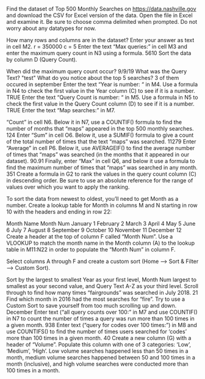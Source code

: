 Find the dataset of Top 500 Monthly Searches on https://data.nashville.gov and download the CSV for Excel version of the data. Open the file in Excel and examine it. Be sure to choose comma delimited when prompted. Do not worry about any datatypes for now.

How many rows and columns are in the dataset? Enter your answer as text in cell M2.
r = 350000	c = 5
Enter the text “Max queries:” in cell M3 and enter the maximum query count in N3 using a formula.
5610
Sort the data by column D (Query Count).

When did the maximum query count occur? 9/9/19
What was the Query Text?  "test"
What do you notice about the top 5 searches? 3 of them occured in september
Enter the text “Year is number: “ in M4. Use a formula in N4 to check the first value in the Year column (C) to see if it is a number.
TRUE
Enter the text “Query Count is number: “ in M5. Use a formula in N5 to check the first value in the Query Count column (D) to see if it is a number.
TRUE
Enter the text “Map searches:” in M7.

“Count” in cell N6. Below it in N7, use a COUNTIF() formula to find the number of months that “maps” appeared in the top 500 monthly searches.
124
Enter “Sum” in cell O6. Below it, use a SUMIF() formula to give a count of the total number of times that the text “maps” was searched.
11279
Enter “Average” in cell P6. Below it, use AVERAGEIF() to find the average number of times that “maps” was searched (in the months that it appeared in our dataset).
90.91
Finally, enter “Max” in cell Q6, and below it use a formula to find the maximum number of times that “maps” was searched in any month.
351
Create a formula in G2 to rank the values in the query count column (C) in descending order. Be sure to use an absolute reference for the range of values over which you want to apply the ranking.

To sort the data from newest to oldest, you’ll need to get Month as a number. Create a lookup table for Month in columns M and N starting in row 10 with the headers and ending in row 22:

Month Name	Month Num
January	1
February	2
March	3
April	4
May	5
June	6
July	7
August	8
September	9
October	10
November	11
December	12
Create a header at the top of column F called “Month Num”. Use a VLOOKUP to match the month name in the Month column (A) to the lookup table in M11:N22 in order to populate the “Month Num” in column F.

Select columns A through F and create a custom sort (Home --> Sort & Filter --> Custom Sort).

Sort by the largest to smallest Year as your first level, Month Num largest to smallest as your second value, and Query Text A-Z as your third level. Scroll through to find how many times “fairgrounds” was searched in July 2018.
21
Find which month in 2016 had the most searches for “fire”. Try to use a Custom Sort to save yourself from too much scrolling up and down.
December
Enter text (“all query counts over 100:” in M7 and use COUNTIF() in N7 to count the number of times a query was run more than 100 times in a given month.
938
Enter text (“query for codes over 100 times:”) in M8 and use COUNTIFS() to find the number of times users searched for ‘codes’ more than 100 times in a given month.
40
Create a new column (G) with a header of “Volume”. Populate this column with one of 3 categories: ‘Low’, ‘Medium’, ‘High’. Low volume searches happened less than 50 times in a month, medium volume searches happened between 50 and 100 times in a month (inclusive), and high volume searches were conducted more than 100 times in a month.
